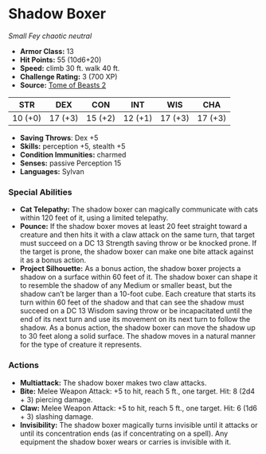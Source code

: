 # Shadow Boxer

*Small* *Fey* *chaotic neutral*

- **Armor Class:** 13
- **Hit Points:** 55 (10d6+20)
- **Speed:** climb 30 ft. walk 40 ft.
- **Challenge Rating:** 3 (700 XP)
- **Source:** [Tome of Beasts 2](https://koboldpress.com/kpstore/product/tome-of-beasts-2-for-5th-edition/)

| STR | DEX | CON | INT | WIS | CHA |
| --- | --- | --- | --- | --- | --- |
| 10 (+0) | 17 (+3) | 15 (+2) | 12 (+1) | 17 (+3) | 17 (+3) |

- **Saving Throws**: Dex +5
- **Skills:** perception +5, stealth +5
- **Condition Immunities:** charmed
- **Senses:** passive Perception 15
- **Languages:** Sylvan
### Special Abilities
- **Cat Telepathy:** The shadow boxer can magically communicate with cats within 120 feet of it, using a limited telepathy.
- **Pounce:** If the shadow boxer moves at least 20 feet straight toward a creature and then hits it with a claw attack on the same turn, that target must succeed on a DC 13 Strength saving throw or be knocked prone. If the target is prone, the shadow boxer can make one bite attack against it as a bonus action.
- **Project Silhouette:** As a bonus action, the shadow boxer projects a shadow on a surface within 60 feet of it. The shadow boxer can shape it to resemble the shadow of any Medium or smaller beast, but the shadow can’t be larger than a 10-foot cube. Each creature that starts its turn within 60 feet of the shadow and that can see the shadow must succeed on a DC 13 Wisdom saving throw or be incapacitated until the end of its next turn and use its movement on its next turn to follow the shadow. As a bonus action, the shadow boxer can move the shadow up to 30 feet along a solid surface. The shadow moves in a natural manner for the type of creature it represents.
### Actions
- **Multiattack:** The shadow boxer makes two claw attacks.
- **Bite:** Melee Weapon Attack: +5 to hit, reach 5 ft., one target. Hit: 8 (2d4 + 3) piercing damage.
- **Claw:** Melee Weapon Attack: +5 to hit, reach 5 ft., one target. Hit: 6 (1d6 + 3) slashing damage.
- **Invisibility:** The shadow boxer magically turns invisible until it attacks or until its concentration ends (as if concentrating on a spell). Any equipment the shadow boxer wears or carries is invisible with it.
